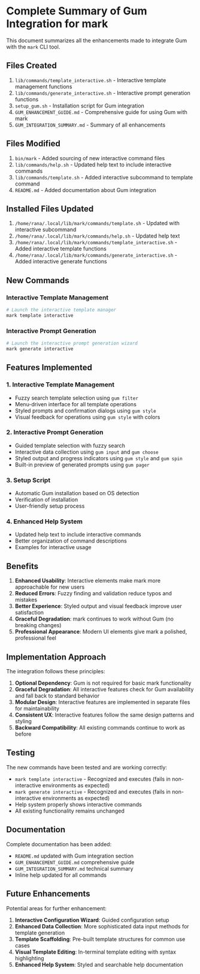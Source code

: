 # Complete Summary of Gum Integration for mark

This document summarizes all the enhancements made to integrate Gum with the `mark` CLI tool.

## Files Created

1. `lib/commands/template_interactive.sh` - Interactive template management functions
2. `lib/commands/generate_interactive.sh` - Interactive prompt generation functions
3. `setup_gum.sh` - Installation script for Gum integration
4. `GUM_ENHANCEMENT_GUIDE.md` - Comprehensive guide for using Gum with mark
5. `GUM_INTEGRATION_SUMMARY.md` - Summary of all enhancements

## Files Modified

1. `bin/mark` - Added sourcing of new interactive command files
2. `lib/commands/help.sh` - Updated help text to include interactive commands
3. `lib/commands/template.sh` - Added interactive subcommand to template command
4. `README.md` - Added documentation about Gum integration

## Installed Files Updated

1. `/home/rana/.local/lib/mark/commands/template.sh` - Updated with interactive subcommand
2. `/home/rana/.local/lib/mark/commands/help.sh` - Updated help text
3. `/home/rana/.local/lib/mark/commands/template_interactive.sh` - Added interactive template functions
4. `/home/rana/.local/lib/mark/commands/generate_interactive.sh` - Added interactive generate functions

## New Commands

### Interactive Template Management
```bash
# Launch the interactive template manager
mark template interactive
```

### Interactive Prompt Generation
```bash
# Launch the interactive prompt generation wizard
mark generate interactive
```

## Features Implemented

### 1. Interactive Template Management
- Fuzzy search template selection using `gum filter`
- Menu-driven interface for all template operations
- Styled prompts and confirmation dialogs using `gum style`
- Visual feedback for operations using `gum style` with colors

### 2. Interactive Prompt Generation
- Guided template selection with fuzzy search
- Interactive data collection using `gum input` and `gum choose`
- Styled output and progress indicators using `gum style` and `gum spin`
- Built-in preview of generated prompts using `gum pager`

### 3. Setup Script
- Automatic Gum installation based on OS detection
- Verification of installation
- User-friendly setup process

### 4. Enhanced Help System
- Updated help text to include interactive commands
- Better organization of command descriptions
- Examples for interactive usage

## Benefits

1. **Enhanced Usability**: Interactive elements make mark more approachable for new users
2. **Reduced Errors**: Fuzzy finding and validation reduce typos and mistakes
3. **Better Experience**: Styled output and visual feedback improve user satisfaction
4. **Graceful Degradation**: mark continues to work without Gum (no breaking changes)
5. **Professional Appearance**: Modern UI elements give mark a polished, professional feel

## Implementation Approach

The integration follows these principles:

1. **Optional Dependency**: Gum is not required for basic mark functionality
2. **Graceful Degradation**: All interactive features check for Gum availability and fall back to standard behavior
3. **Modular Design**: Interactive features are implemented in separate files for maintainability
4. **Consistent UX**: Interactive features follow the same design patterns and styling
5. **Backward Compatibility**: All existing commands continue to work as before

## Testing

The new commands have been tested and are working correctly:
- `mark template interactive` - Recognized and executes (fails in non-interactive environments as expected)
- `mark generate interactive` - Recognized and executes (fails in non-interactive environments as expected)
- Help system properly shows interactive commands
- All existing functionality remains unchanged

## Documentation

Complete documentation has been added:
- `README.md` updated with Gum integration section
- `GUM_ENHANCEMENT_GUIDE.md` comprehensive guide
- `GUM_INTEGRATION_SUMMARY.md` technical summary
- Inline help updated for all commands

## Future Enhancements

Potential areas for further enhancement:

1. **Interactive Configuration Wizard**: Guided configuration setup
2. **Enhanced Data Collection**: More sophisticated data input methods for template generation
3. **Template Scaffolding**: Pre-built template structures for common use cases
4. **Visual Template Editing**: In-terminal template editing with syntax highlighting
5. **Enhanced Help System**: Styled and searchable help documentation